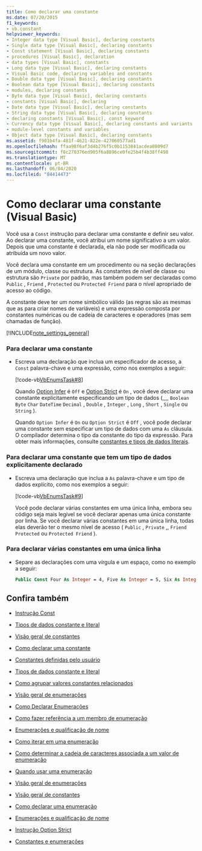 ```yaml
---
title: Como declarar uma constante
ms.date: 07/20/2015
f1_keywords:
- vb.constant
helpviewer_keywords:
- Integer data type [Visual Basic], declaring constants
- Single data type [Visual Basic], declaring constants
- Const statement [Visual Basic], declaring constants
- procedures [Visual Basic], declaration
- data types [Visual Basic], constants
- Long data type [Visual Basic], declaring constants
- Visual Basic code, declaring variables and constants
- Double data type [Visual Basic], declaring constants
- Boolean data type [Visual Basic], declaring constants
- modules, declaring constants
- Byte data type [Visual Basic], declaring constants
- constants [Visual Basic], declaring
- Date data type [Visual Basic], declaring constants
- String data type [Visual Basic], declaring constants
- declaring constants [Visual Basic], const keyword
- Currency data type [Visual Basic], declaring constants and variants
- module-level constants and variables
- Object data type [Visual Basic], declaring constants
ms.assetid: f901b4fa-481f-4621-822e-427060577ad1
ms.openlocfilehash: ffaa98f6af3d4b276f5c0b1153841acdea0809d7
ms.sourcegitcommit: f8c270376ed905f6a8896ce0fe25b4f4b38ff498
ms.translationtype: MT
ms.contentlocale: pt-BR
ms.lasthandoff: 06/04/2020
ms.locfileid: "84414473"
---
```

# <a name="how-to-declare-a-constant-visual-basic"></a>Como declarar uma constante (Visual Basic)
Você usa a `Const` instrução para declarar uma constante e definir seu valor. Ao declarar uma constante, você atribui um nome significativo a um valor. Depois que uma constante é declarada, ela não pode ser modificada ou atribuída um novo valor.  
  
 Você declara uma constante em um procedimento ou na seção declarações de um módulo, classe ou estrutura. As constantes de nível de classe ou estrutura são `Private` por padrão, mas também podem ser declaradas como `Public` , `Friend` , `Protected` ou `Protected Friend` para o nível apropriado de acesso ao código.  
  
 A constante deve ter um nome simbólico válido (as regras são as mesmas que as para criar nomes de variáveis) e uma expressão composta por constantes numéricas ou de cadeia de caracteres e operadores (mas sem chamadas de função).  
  
[!INCLUDE[note_settings_general](~/includes/note-settings-general-md.md)]  
  
### <a name="to-declare-a-constant"></a>Para declarar uma constante  
  
- Escreva uma declaração que inclua um especificador de acesso, a `Const` palavra-chave e uma expressão, como nos exemplos a seguir:  
  
     [!code-vb[VbEnumsTask#8](~/samples/snippets/visualbasic/VS_Snippets_VBCSharp/VbEnumsTask/VB/Class2.vb#8)]  
  
     Quando [Option Infer](../../../language-reference/statements/option-infer-statement.md) é `Off` e [Option Strict](../../../language-reference/statements/option-strict-statement.md) é `On` , você deve declarar uma constante explicitamente especificando um tipo de dados (,,,, `Boolean` `Byte` `Char` `DateTime` `Decimal` , `Double` , `Integer` , `Long` , `Short` , `Single` ou `String` ).  
  
     Quando `Option Infer` é `On` ou `Option Strict` é `Off` , você pode declarar uma constante sem especificar um tipo de dados com uma `As` cláusula. O compilador determina o tipo da constante do tipo da expressão. Para obter mais informações, consulte [constantes e tipos de dados literais](constant-and-literal-data-types.md).  
  
### <a name="to-declare-a-constant-that-has-an-explicitly-stated-data-type"></a>Para declarar uma constante que tem um tipo de dados explicitamente declarado  
  
- Escreva uma declaração que inclua a `As` palavra-chave e um tipo de dados explícito, como nos exemplos a seguir:  
  
     [!code-vb[VbEnumsTask#9](~/samples/snippets/visualbasic/VS_Snippets_VBCSharp/VbEnumsTask/VB/Class2.vb#9)]  
  
     Você pode declarar várias constantes em uma única linha, embora seu código seja mais legível se você declarar apenas uma única constante por linha. Se você declarar várias constantes em uma única linha, todas elas deverão ter o mesmo nível de acesso ( `Public` , `Private` ,, `Friend` `Protected` ou `Protected Friend` ).  
  
### <a name="to-declare-multiple-constants-on-a-single-line"></a>Para declarar várias constantes em uma única linha  
  
- Separe as declarações com uma vírgula e um espaço, como no exemplo a seguir:  
  
    ```vb  
    Public Const Four As Integer = 4, Five As Integer = 5, Six As Integer = 44  
    ```  
  
## <a name="see-also"></a>Confira também

- [Instrução Const](../../../language-reference/statements/const-statement.md)
- [Tipos de dados constante e literal](constant-and-literal-data-types.md)
- [Visão geral de constantes](constants-overview.md)
- [Como declarar uma constante](how-to-declare-a-constant.md)
- [Constantes definidas pelo usuário](user-defined-constants.md)
- [Tipos de dados constante e literal](constant-and-literal-data-types.md)
- [Como agrupar valores constantes relacionados](how-to-group-related-constant-values-together.md)
- [Visão geral de enumerações](enumerations-overview.md)
- [Como Declarar Enumerações](how-to-declare-enumerations.md)
- [Como fazer referência a um membro de enumeração](how-to-refer-to-an-enumeration-member.md)
- [Enumerações e qualificação de nome](enumerations-and-name-qualification.md)
- [Como iterar em uma enumeração](how-to-iterate-through-an-enumeration.md)
- [Como determinar a cadeia de caracteres associada a um valor de enumeração](how-to-determine-the-string-associated-with-an-enumeration-value.md)
- [Quando usar uma enumeração](when-to-use-an-enumeration.md)

- [Visão geral de enumerações](enumerations-overview.md)
- [Visão geral de constantes](constants-overview.md)
- [Como declarar uma enumeração](how-to-declare-enumerations.md)
- [Enumerações e qualificação de nome](enumerations-and-name-qualification.md)
- [Instrução Option Strict](../../../language-reference/statements/option-strict-statement.md)
- [Constantes e enumerações](../../../language-reference/constants-and-enumerations.md)
